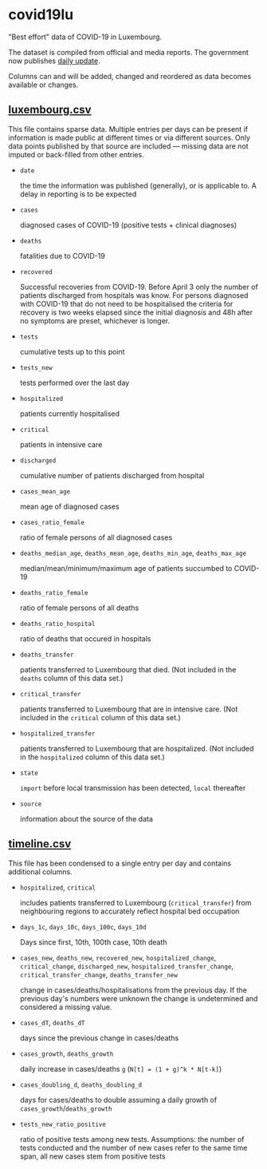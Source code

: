 # covid19lu

"Best effort" data of COVID-19 in Luxembourg.

The dataset is compiled from official and media reports. The government now publishes [daily update](https://coronavirus.gouvernement.lu/en.html).

Columns can and will be added, changed and reordered as data becomes available or changes.

## [luxembourg.csv](luxembourg.csv)

This file contains sparse data. Multiple entries per days can be present if information is made public at different times or via different sources. Only data points published by that source are included — missing data  are not imputed or back-filled from other entries.

- `date`

  the time the information was published (generally), or is applicable to.
  A delay in reporting is to be expected

- `cases`

  diagnosed cases of COVID-19 (positive tests + clinical diagnoses)

- `deaths`

  fatalities due to COVID-19

- `recovered`

  Successful recoveries from COVID-19. Before April 3 only the number of patients discharged from hospitals was know. For persons diagnosed with COVID-19 that do not need to be hospitalised the criteria for recovery is two weeks elapsed since the initial diagnosis and 48h after no symptoms are preset, whichever is longer.

- `tests`

  cumulative tests up to this point

- `tests_new`

  tests performed over the last day

- `hospitalized`

  patients currently hospitalised

- `critical`

  patients in intensive care

- `discharged`

  cumulative number of patients discharged from hospital

- `cases_mean_age`

  mean age of diagnosed cases

- `cases_ratio_female`

  ratio of female persons of all diagnosed cases

- `deaths_median_age`,  `deaths_mean_age`, `deaths_min_age`, `deaths_max_age`

  median/mean/minimum/maximum age of patients succumbed to COVID-19

- `deaths_ratio_female`

  ratio of female persons of all deaths

- `deaths_ratio_hospital`

  ratio of deaths that occured in hospitals

- `deaths_transfer`

  patients transferred to Luxembourg that died. (Not included in the `deaths` column of this data set.)

- `critical_transfer`

  patients transferred to Luxembourg that are in intensive care. (Not included in the `critical` column of this data set.)

- `hospitalized_transfer`

  patients transferred to Luxembourg that are hospitalized. (Not included in the `hospitalized` column of this data set.)

- `state`

  `import` before local transmission has been detected, `local` thereafter

- `source`

  information about the source of the data

## [timeline.csv](timeline.csv)

This file has been condensed to a single entry per day and contains additional columns.

- `hospitalized`, `critical`

  includes patients transferred to Luxembourg (`critical_transfer`) from neighbouring regions to accurately reflect hospital bed occupation

- `days_1c`, `days_10c`, `days_100c`, `days_10d`

  Days since first, 10th, 100th case, 10th death

- `cases_new`, `deaths_new`, `recovered_new`, `hospitalized_change`, `critical_change`, `discharged_new`, `hospitalized_transfer_change`, `critical_transfer_change`, `deaths_transfer_new`

  change in cases/deaths/hospitalisations from the previous day. If the previous day's numbers were unknown the change is undetermined and considered a missing value.

- `cases_dT`, `deaths_dT`

  days since the previous change in cases/deaths

- `cases_growth`, `deaths_growth`

  daily increase in cases/deaths `g` (`N[t] = (1 + g)^k * N[t-k]`)

- `cases_doubling_d`, `deaths_doubling_d`

  days for cases/deaths to double assuming a daily growth of `cases_growth`/`deaths_growth`

- `tests_new_ratio_positive`

  ratio of positive tests among new tests. Assumptions: the number of tests conducted and the number of new cases refer to the same time span, all new cases stem from positive tests
